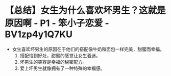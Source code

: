 # 【总结】女生为什么喜欢坏男生？这就是原因啊 - P1 - 笨小子恋爱 - BV1zp4y1Q7KU

-   女生喜欢坏男生的原因在于他们的搭配像牛奶和面包一样完美，甜蜜而幸福。
    1.  搭配恰到好处，甜蜜的感觉让女生着迷。
    2.  坏男生的笑容是幸福的秘密配方。
    3.  爱上坏男生就像拥有了一种特殊的幸福感。